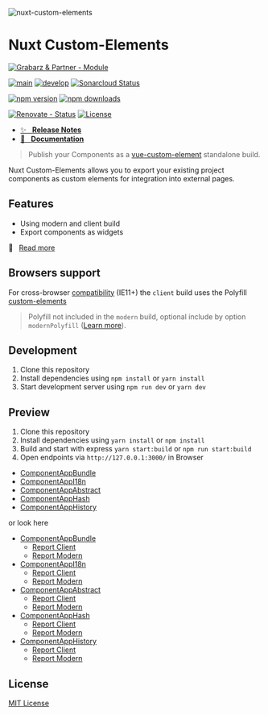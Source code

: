 ![nuxt-custom-elements][logo]

# Nuxt Custom-Elements

[![Grabarz & Partner - Module][grabarz-partner-module-src]][grabarz-partner-href] 

[![main][github-workflow-main-src]][github-workflow-main-href]
[![develop][github-workflow-develop-src]][github-workflow-develop-href]
[![Sonarcloud Status][sonarcloud-src]][sonarcloud-href]

[![npm version][npm-version-latest-src]][npm-version-latest-href]
[![npm downloads][npm-downloads-src]][npm-downloads-href]

[![Renovate - Status][renovate-status-src]][renovate-status-href]
[![License][license-src]][license-href]

- [✨ &nbsp;&nbsp;**Release Notes**](./CHANGELOG.md)
- [📖 &nbsp;&nbsp;**Documentation**](https://nuxt-custom-elements.grabarzundpartner.dev/)

> Publish your Components as a [vue-custom-element](https://github.com/karol-f/vue-custom-element) standalone build.

Nuxt Custom-Elements allows you to export your existing project components as custom elements for integration into external pages.

## Features

- Using modern and client build
- Export components as widgets

📖 &nbsp;&nbsp;[Read more](https://nuxt-custom-elements.grabarzundpartner.dev/)

## Browsers support

For cross-browser [compatibility](https://github.com/ungap/custom-elements#compatibility) (IE11+) the `client` build uses the Polyfill [custom-elements](https://github.com/ungap/custom-elements)

> Polyfill not included in the `modern` build, optional include by option `modernPolyfill` ([Learn more](https://nuxt-custom-elements.grabarzundpartner.dev/options/#modernpolyfill)).

## Development

1. Clone this repository
2. Install dependencies using `npm install` or `yarn install`
3. Start development server using `npm run dev` or `yarn dev`

## Preview

1. Clone this repository
2. Install dependencies using `yarn install` or `npm install`
3. Build and start with express `yarn start:build` or `npm run start:build`
4. Open endpoints via `http://127.0.0.1:3000/` in Browser

- [ComponentAppBundle](http://127.0.0.1:3000/nuxt-custom-elements/component-app-bundle)  
- [ComponentAppI18n](http://127.0.0.1:3000/nuxt-custom-elements/component-app-i18n)  
- [ComponentAppAbstract](http://127.0.0.1:3000/nuxt-custom-elements/component-app-abstract)  
- [ComponentAppHash](http://127.0.0.1:3000/nuxt-custom-elements/component-app-hash)  
- [ComponentAppHistory](http://127.0.0.1:3000/nuxt-custom-elements/component-app-history)

or look here

- [ComponentAppBundle](https://nuxt-custom-elements.grabarzundpartner.dev/example/component-app-bundle/)
  - [Report Client](https://nuxt-custom-elements.grabarzundpartner.dev/example/reports/webpack/nuxt-custom-elements/component-app-bundle/client.html)
  - [Report Modern](https://nuxt-custom-elements.grabarzundpartner.dev/example/reports/webpack/nuxt-custom-elements/component-app-bundle/modern.html)
- [ComponentAppI18n](https://nuxt-custom-elements.grabarzundpartner.dev/example/component-app-i18n/)
  - [Report Client](https://nuxt-custom-elements.grabarzundpartner.dev/example/reports/webpack/nuxt-custom-elements/component-app-i18n/client.html)
  - [Report Modern](https://nuxt-custom-elements.grabarzundpartner.dev/example/reports/webpack/nuxt-custom-elements/component-app-i18n/modern.html)
- [ComponentAppAbstract](https://nuxt-custom-elements.grabarzundpartner.dev/example/component-app-abstract/)
  - [Report Client](https://nuxt-custom-elements.grabarzundpartner.dev/example/reports/webpack/nuxt-custom-elements/component-app-abstract/client.html)
  - [Report Modern](https://nuxt-custom-elements.grabarzundpartner.dev/example/reports/webpack/nuxt-custom-elements/component-app-abstract/modern.html)
- [ComponentAppHash](https://nuxt-custom-elements.grabarzundpartner.dev/example/component-app-hash/)
  - [Report Client](https://nuxt-custom-elements.grabarzundpartner.dev/example/reports/webpack/nuxt-custom-elements/component-app-hash/client.html)
  - [Report Modern](https://nuxt-custom-elements.grabarzundpartner.dev/example/reports/webpack/nuxt-custom-elements/component-app-hash/modern.html) 
- [ComponentAppHistory](https://nuxt-custom-elements.grabarzundpartner.dev/example/component-app-history/)
  - [Report Client](https://nuxt-custom-elements.grabarzundpartner.dev/example/reports/webpack/nuxt-custom-elements/component-app-history/client.html)
  - [Report Modern](https://nuxt-custom-elements.grabarzundpartner.dev/example/reports/webpack/nuxt-custom-elements/component-app-history/modern.html)

## License

[MIT License](./LICENSE)

<!-- Badges -->
[logo]: https://user-images.githubusercontent.com/8287751/108605028-b8193f00-73b1-11eb-9a80-872ab36e3a69.png "nuxt-custom-elements"
[grabarz-partner-module-src]: <https://img.shields.io/badge/Grabarz%20&%20Partner-Module-d19700>
[grabarz-partner-href]: <https://grabarzundpartner.de>

[renovate-status-src]: <https://img.shields.io/badge/renovate-enabled-brightgreen>
[renovate-status-href]: <https://renovate.whitesourcesoftware.com/>

[github-workflow-main-src]: <https://github.com/GrabarzUndPartner/nuxt-custom-elements/workflows/Main/badge.svg?branch=main>
[github-workflow-main-href]: <https://github.com/GrabarzUndPartner/nuxt-custom-elements/actions?query=workflow%3AMain>
[github-workflow-develop-src]: <https://github.com/GrabarzUndPartner/nuxt-custom-elements/workflows/Test/badge.svg?branch=develop>
[github-workflow-develop-href]: <https://github.com/GrabarzUndPartner/nuxt-custom-elements/actions?query=workflow%3ATest>
[dependencies-status-src]: <https://david-dm.org/GrabarzUndPartner/nuxt-custom-elements/status.svg>
[dependencies-status-href]: <https://david-dm.org/GrabarzUndPartner/nuxt-custom-elements>
[dependencies-dev-status-src]: <https://david-dm.org/GrabarzUndPartner/nuxt-custom-elements/dev-status.svg>
[dependencies-dev-status-href]: <https://david-dm.org/GrabarzUndPartner/nuxt-custom-elements?type=dev>

[sonarcloud-src]: <https://sonarcloud.io/api/project_badges/measure?project=GrabarzUndPartner_nuxt-custom-elements&metric=alert_status>
[sonarcloud-href]: <https://sonarcloud.io/dashboard?id=GrabarzUndPartner_nuxt-custom-elements>

[license-src]: https://img.shields.io/npm/l/nuxt-custom-elements.svg?style=flat-square
[license-href]: https://npmjs.com/package/nuxt-custom-elements

[npm-version-latest-src]: https://img.shields.io/npm/v/nuxt-custom-elements/latest.svg?
[npm-version-latest-href]: https://npmjs.com/package/nuxt-custom-elements/v/latest

[npm-downloads-src]: https://img.shields.io/npm/dt/nuxt-custom-elements.svg?style=flat-square
[npm-downloads-href]: https://npmjs.com/package/nuxt-custom-elements
